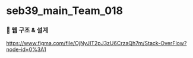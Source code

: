 # seb39_main_Team_018

### 🗽 웹 구조 & 설계
https://www.figma.com/file/OjNyJIT2pJ3zU6CrzaQh7m/Stack-OverFlow?node-id=0%3A1

